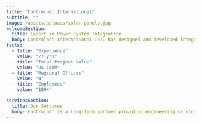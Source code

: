 ```yaml
---
title: "Controlnet International"
subtitle: ""
image: /assets/uploads/solar-panels.jpg
welcomeSection:
  title: Expert in Power System Integration
  body: Controlnet International Inc. has designed and developed integrated power system solutions with focus on meeting specific user needs in diverse industries and applications since 1990.
facts:
  - title: "Experience"
    value: "27 yrs"
  - title: "Total Project Value"
    value: "US 160M"
  - title: "Regional Offices"
    value: "4"
  - title: "Employees"
    value: "180+"

servicesSection:
  title: Our Services
  body: Controlnet is a long-term partner providing engineering services for power infrastructure with monitoring and automation systems in numerous projects in Taiwan and overseas.
---
```

